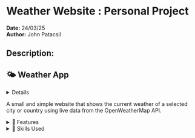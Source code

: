 # Weather Website : Personal Project

**Date:** 24/03/25  
**Author:** John Patacsil

## Description:

## 🌤️ Weather App
<details>
  <img src="[https://github.com/user-attachments/assets/2e175443-a919-469c-a64a-0e892ab0cec3](https://raw.githubusercontent.com/JohnPtaxil/Weather-Website/main/images/image.png)" alt="Image of Home Page (Logged In)" width="800" />
  ![Weather Image]()
</details>


  A small and simple website that shows the current weather of a selected city or country using live data from the OpenWeatherMap API.

  <details>
    <summary>🔧 Features</summary>
  
    - Real-time weather search by city or country
    - Temperature, humidity, and wind speed display
    - Weather condition icons (sun, clouds, rain, etc.)
    - Live API integration (OpenWeatherMap)
    - Clean and responsive design
    - Graceful handling of invalid input
  
  </details>
  
  <details>
    <summary>🧩 Skills Used</summary>
  
    - HTML5: Page structure and layout
    - CSS3: Styling and responsive design
    - JavaScript (Vanilla): API requests, DOM manipulation, event handling
    - REST API: Fetching real-time weather data from OpenWeatherMap
    - Error handling: Managing API errors and invalid input
    - UX/UI design basics
  
  </details>
  
